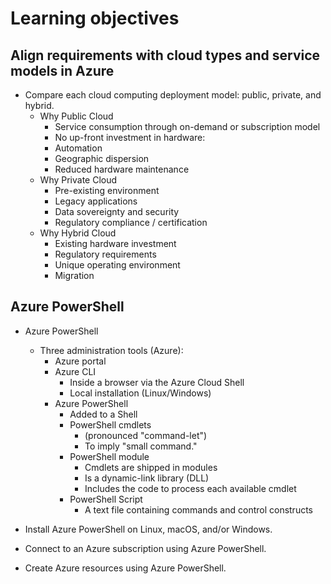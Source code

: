 # Learning objectives

## Align requirements with cloud types and service models in Azure
- Compare each cloud computing deployment model: public, private, and hybrid.
    - Why Public Cloud
        - Service consumption through on-demand or subscription model
        - No up-front investment in hardware:
        - Automation
        - Geographic dispersion
        - Reduced hardware maintenance
    - Why Private Cloud
        - Pre-existing environment
        - Legacy applications
        - Data sovereignty and security
        - Regulatory compliance / certification
    - Why Hybrid Cloud
        - Existing hardware investment
        - Regulatory requirements
        - Unique operating environment
        - Migration


## Azure PowerShell
- Azure PowerShell
    - Three administration tools (Azure):
        - Azure portal
        - Azure CLI
            - Inside a browser via the Azure Cloud Shell
            - Local installation (Linux/Windows)
        - Azure PowerShell
            - Added to a Shell
            - PowerShell cmdlets
                - (pronounced "command-let")
                - To imply "small command."
            - PowerShell module
                - Cmdlets are shipped in modules
                - Is a dynamic-link library (DLL)
                - Includes the code to process each available cmdlet
            - PowerShell Script
                - A text file containing commands and control constructs

- Install Azure PowerShell on Linux, macOS, and/or Windows.
- Connect to an Azure subscription using Azure PowerShell.
- Create Azure resources using Azure PowerShell.